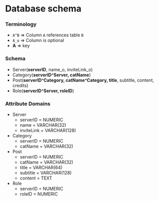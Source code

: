 # Database schema
### Terminology
- `A^B` => Column `A` references table `B`
- `A_o` => Column is optional
- **A** => key

### Schema
- Server(**serverID**, name_o, inviteLink_o)
- Category(**serverID^Server, catName**)
- Post(**serverID^Category, catName^Category, title**, subtitle, content, credits)
- Role(**serverID^Server, roleID**)

### Attribute Domains
- Server
  - serverID = NUMERIC
  - name = VARCHAR(32)
  - inviteLink = VARCHAR(128)
- Category
  - serverID = NUMERIC
  - catName = VARCHAR(32)
- Post
  - serverID = NUMERIC
  - catName = VARCHAR(32)
  - title = VARCHAR(64)
  - subtitle = VARCHAR(128)
  - content = TEXT
- Role
  - serverID = NUMERIC
  - roleID = NUMERIC
